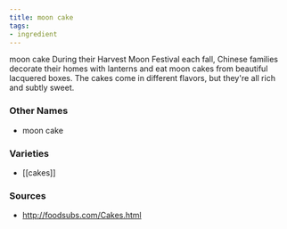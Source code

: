 ```yaml
---
title: moon cake
tags:
- ingredient
---
```

moon cake During their Harvest Moon Festival each fall, Chinese families decorate their homes with lanterns and eat moon cakes from beautiful lacquered boxes. The cakes come in different flavors, but they're all rich and subtly sweet.

### Other Names

* moon cake

### Varieties

* [[cakes]]

### Sources
* http://foodsubs.com/Cakes.html
